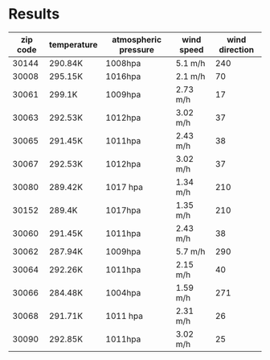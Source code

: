 # Results
|zip code|temperature|atmospheric pressure|wind speed|wind direction|
|--------|-----------|--------------------|----------|--------------|
|30144   |290.84K    |1008hpa             |5.1 m/h   |240           |
|30008   |295.15K    |1016hpa             |2.1 m/h   |70            |
|30061   |299.1K     |1009hpa             |2.73 m/h  |17            |
|30063   |292.53K    |1012hpa             |3.02 m/h  |37            |
|30065   |291.45K    |1011hpa             |2.43 m/h  |38            |
|30067   |292.53K    |1012hpa             |3.02 m/h  |37            |
|30080   |289.42K    |1017 hpa            |1.34 m/h  |210           |
|30152   |289.4K     |1017hpa             |1.35 m/h  |210           |
|30060   |291.45K    |1011hpa             |2.43 m/h  |38            |
|30062   |287.94K    |1009hpa             |5.7 m/h   |290           |
|30064   |292.26K    |1011hpa             |2.15 m/h  |40            |
|30066   |284.48K    |1004hpa             |1.59 m/h  |271           |
|30068   |291.71K    |1011 hpa            |2.31 m/h  |26            |
|30090   |292.85K    |1011hpa             |3.02 m/h  |25            |
